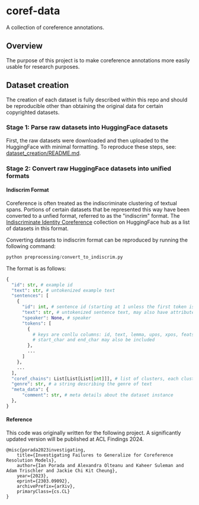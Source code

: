 # coref-data
A collection of coreference annotations.

## Overview

The purpose of this project is to make coreference annotations more easily usable for research purposes.

## Dataset creation

The creation of each dataset is fully described within this repo and should be reproducible other than obtaining the original data for certain copyrighted datasets.

### Stage 1: Parse raw datasets into HuggingFace datasets

First, the raw datasets were downloaded and then uploaded to the HuggingFace with minimal formatting. To reproduce these steps, see: [dataset_creation/README.md](dataset_creation/README.md).

### Stage 2: Convert raw HuggingFace datasets into unified formats

#### Indiscrim Format

Coreference is often treated as the indiscriminate clustering of textual spans. 
Portions of certain datasets that be represented this way have been converted to a unfied format, referred to as the "indiscrim" format.
The [Indiscriminate Identity Coreference](https://huggingface.co/collections/coref-data/indiscriminate-identity-coreference-65a7f336c46ce42ef5655570) collection on HuggingFace hub as a list of datasets in this format.

Converting datasets to indiscrim format can be reproduced by running the following command:

```python
python preprocessing/convert_to_indiscrim.py
```

The format is as follows:

```python
{
  "id": str, # example id
  "text": str, # untokenized example text
  "sentences": [
    {
      "id": int, # sentence id (starting at 1 unless the first token is a zero/ellipsis)
      "text": str, # untokenized sentence text, may also have attributes start_char and end_char
      "speaker": None, # speaker
      "tokens": [
        {
          # keys are conllu columns: id, text, lemma, upos, xpos, feats, head, deprel, deps, misc
          # start_char and end_char may also be included
        },
        ...
      ]
    },
    ...
  ],
  "coref_chains": List[List[List[int]]], # list of clusters, each cluster is a list of mentions, each mention is a span represented as [sent, local_start, local_end] inclusive indices
  "genre": str, # a string describing the genre of text
  "meta_data": {
      "comment": str, # meta details about the dataset instance
  },
}
```

#### Reference

This code was originally written for the following project. A significantly updated version will be published at ACL Findings 2024.

```
@misc{porada2023investigating,
    title={Investigating Failures to Generalize for Coreference Resolution Models},
    author={Ian Porada and Alexandra Olteanu and Kaheer Suleman and Adam Trischler and Jackie Chi Kit Cheung},
    year={2023},
    eprint={2303.09092},
    archivePrefix={arXiv},
    primaryClass={cs.CL}
}
```
